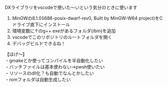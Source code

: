 DXライブラリをvscodeで使いた～いという気分のときに使います

1. MinGWの8.1.0(i686-posix-dwarf-rev0, Built by MinGW-W64 project)をCドライブ直下にインストール
2. 環境変数に↑のg++.exeがあるフォルダ(/bin)を追加
3. vscodeでこのリポジトリのルートフォルダを開く
4. デバッグビルドできるね！

【ほげ～】  
・gmakeとか使ってコンパイルを半自動化したい  
・バッチファイルは基本使わない→pwsh使いたい  
・リソースのdll化？も自動でなんとかしたい  
・romフォルダは自動生成したい
